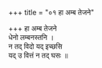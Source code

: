 +++
title = "०१ हा अम्ब तेजने"

+++
हा अम्ब तेजने  
धेनो लम्बनस्तनि ।  
न तद् विदो यद् इच्छसि  
यद् उ वित्तं न तद् घसः ॥